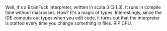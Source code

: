 Well, it's a BrainFuck interpreter, written in scala 3 (3.1.3).
It runs in compile time without macrosses. How? It's a magic of types!
Interestingly, since the IDE compute out types when you edit code,
it turns out that the interpreter is started every time you change something in files. RIP CPU.
